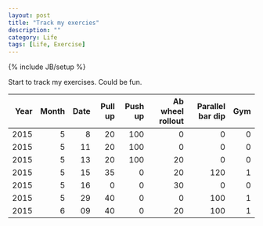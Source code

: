 ```yaml
---
layout: post
title: "Track my exercies"
description: ""
category: Life
tags: [Life, Exercise]
---
```

{% include JB/setup %}



<script type="text/javascript"
 src="http://cdn.mathjax.org/mathjax/latest/MathJax.js?config=TeX-AMS-MML_HTMLorMML">
</script>


Start to track my exercises. Could be fun.

|Year|Month|Date|Pull up|Push up|Ab wheel rollout|Parallel bar dip|Gym|
|--------:|------------:|------------:|-------:|-------:|----------:|----------:|----------:|
|2015|5|8 |20|100|0 |0  |0|
|2015|5|11|20|100|0 |0  |0|
|2015|5|13|20|100|20|0  |0|
|2015|5|15|35|0  |20|120|1|
|2015|5|16|0 |0  |30|0  |0|
|2015|5|29|40|0  |0 |100|1|
|2015|6|09|40|0  |20|100|1|



